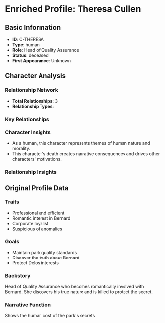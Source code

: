 # Enriched Profile: Theresa Cullen

## Basic Information
- **ID**: C-THERESA
- **Type**: human
- **Role**: Head of Quality Assurance
- **Status**: deceased
- **First Appearance**: Unknown

## Character Analysis

### Relationship Network
- **Total Relationships**: 3
- **Relationship Types**: 

### Key Relationships

### Character Insights
- As a human, this character represents themes of human nature and morality.
- This character's death creates narrative consequences and drives other characters' motivations.

### Relationship Insights


## Original Profile Data

### Traits
- Professional and efficient
- Romantic interest in Bernard
- Corporate loyalist
- Suspicious of anomalies

### Goals
- Maintain park quality standards
- Discover the truth about Bernard
- Protect Delos interests

### Backstory
Head of Quality Assurance who becomes romantically involved with Bernard. She discovers his true nature and is killed to protect the secret.

### Narrative Function
Shows the human cost of the park's secrets
